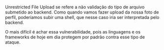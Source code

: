Unrestricted File Upload se refere a não validação do tipo de arquivo submetido ao backend. Como quando vamos fazer upload da nossa foto de perfil, poderíamos subir uma shell, que nesse caso iria ser interpretada pelo backend.

O mais difícil é achar essa vulnerabilidade, pois as linguagens e os frameworks de hoje em dia protegem por padrão contra esse tipo de ataque.